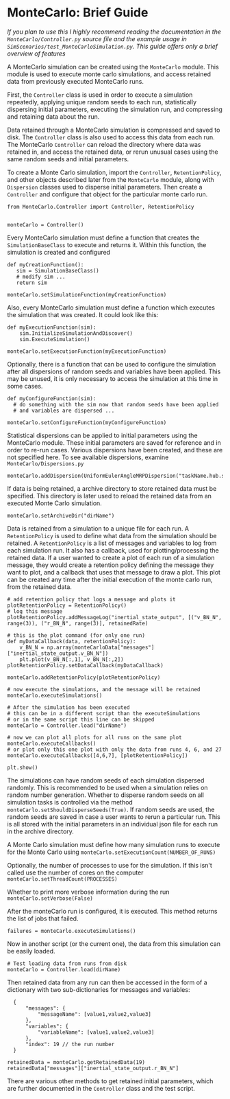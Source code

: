 # MonteCarlo: Brief Guide

*If you plan to use this I highly recommend reading the documentation in the `MonteCarlo/Controller.py` source file and the example usage in `SimScenarios/test_MonteCarloSimulation.py`. This guide offers only a brief overview of features*

A MonteCarlo simulation can be created using the `MonteCarlo` module. This module is used to execute monte carlo simulations, and access retained data from previously executed MonteCarlo runs.

First, the `Controller` class is used in order to execute a simulation repeatedly, applying unique random seeds to each run, statistically dispersing initial parameters, executing the simulation run, and compressing and retaining data about the run.

Data retained through a MonteCarlo simulation is compressed and saved to disk. The `Controller` class is also used to access this data from each run.  The MonteCarlo `Controller` can reload the directory where data was retained in, and access the retained data, or rerun unusual cases using the same random seeds and initial parameters.

To create a Monte Carlo simulation, import the `Controller`, `RetentionPolicy`, and other objects described later from the `MonteCarlo` module, along with `Dispersion` classes used to disperse initial parameters. Then create a `Controller` and configure that object for the particular monte carlo run.

```
from MonteCarlo.Controller import Controller, RetentionPolicy


monteCarlo = Controller()
```

Every MonteCarlo simulation must define a function that creates the `SimulationBaseClass` to execute and returns it. Within this function, the simulation is created and configured

```
def myCreationFunction():
   sim = SimulationBaseClass()
   # modify sim ...
   return sim

monteCarlo.setSimulationFunction(myCreationFunction)
```


Also, every MonteCarlo simulation must define a function which executes the simulation that was created. It could look like this:

```
def myExecutionFunction(sim):
    sim.InitializeSimulationAndDiscover()
    sim.ExecuteSimulation()

monteCarlo.setExecutionFunction(myExecutionFunction)
```

Optionally, there is a function that can be used to configure the simulation after all dispersions of random seeds and variables have been applied. This may be unused, it is only necessary to access the simulation at this time in some cases.

```
def myConfigureFunction(sim):
  # do something with the sim now that random seeds have been applied
  # and variables are dispersed ...

monteCarlo.setConfigureFunction(myConfigureFunction)
```

Statistical dispersions can be applied to initial parameters using the MonteCarlo module. These initial parameters are saved for reference and in order to re-run cases. Various dispersions have been created, and these are not specified here. To see available dispersions, examine `MonteCarlo/Dispersions.py`

```
monteCarlo.addDispersion(UniformEulerAngleMRPDispersion("taskName.hub.sigma_BNInit"))
```

If data is being retained, a archive directory to store retained data must be specified. This directory is later used to reload the retained data from an executed Monte Carlo simulation.

```
monteCarlo.setArchiveDir("dirName")
```

Data is retained from a simulation to a unique file for each run. A `RetentionPolicy` is used to define what data from the simulation should be retained. A `RetentionPolicy` is a list of messages and variables to log from each simulation run. It also has a callback, used for plotting/processing the retained data. If a user wanted to create a plot of each run of a simulation message, they would create a retention policy defining the message they want to plot, and a callback that uses that message to draw a plot. This plot can be created any time after the initial execution of the monte carlo run, from the retained data.

```
# add retention policy that logs a message and plots it
plotRetentionPolicy = RetentionPolicy()
# log this message
plotRetentionPolicy.addMessageLog("inertial_state_output", [("v_BN_N", range(3)), ("r_BN_N", range(3)], retainedRate)

# this is the plot command (for only one run)
def myDataCallback(data, retentionPolicy):
    v_BN_N = np.array(monteCarloData["messages"]["inertial_state_output.v_BN_N"])
    plt.plot(v_BN_N[:,1], v_BN_N[:,2])
plotRetentionPolicy.setDataCallback(myDataCallback)

monteCarlo.addRetentionPolicy(plotRetentionPolicy)

# now execute the simulations, and the message will be retained
monteCarlo.executeSimulations()

# After the simulation has been executed
# this can be in a different script than the executeSimulations
# or in the same script this line can be skipped
monteCarlo = Controller.load("dirName")

# now we can plot all plots for all runs on the same plot
monteCarlo.executeCallbacks()
# or plot only this one plot with only the data from runs 4, 6, and 27
monteCarlo.executeCallbacks([4,6,7], [plotRetentionPolicy])

plt.show()
```

The simulations can have random seeds of each simulation dispersed randomly. This is recommended to be used when a simulation relies on random number generation. Whether to disperse random seeds on all simulation tasks is controlled via the method `monteCarlo.setShouldDisperseSeeds(True)`. If random seeds are used, the random seeds are saved in case a user wants to rerun a particular run. This is all stored with the initial parameters in an individual json file for each run in the archive directory.

A Monte Carlo simulation must define how many simulation runs to execute for the Monte Carlo using `monteCarlo.setExecutionCount(NUMBER_OF_RUNS)`

Optionally, the number of processes to use for the simulation. If this isn't called use the number of cores on the computer `monteCarlo.setThreadCount(PROCESSES)`

Whether to print more verbose information during the run `monteCarlo.setVerbose(False)`


After the monteCarlo run is configured, it is executed. This method returns the list of jobs that failed.

```
failures = monteCarlo.executeSimulations()
```

Now in another script (or the current one), the data from this simulation can be easily loaded.

```
# Test loading data from runs from disk
monteCarlo = Controller.load(dirName)
```

Then retained data from any run can then be accessed in the form of a dictionary with two sub-dictionaries for messages and variables:

```
  {
      "messages": {
          "messageName": [value1,value2,value3]
      },
      "variables": {
          "variableName": [value1,value2,value3]
      },
      "index": 19 // the run number 
  }
```

```
retainedData = monteCarlo.getRetainedData(19)
retainedData["messages"]["inertial_state_output.r_BN_N"]
```

There are various other methods to get retained initial parameters, which are further documented in the `Controller` class and the test script.
